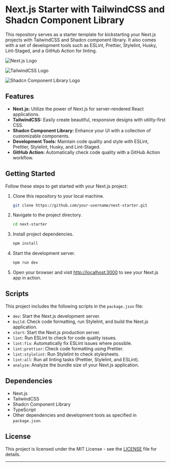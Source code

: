 # Next.js Starter with TailwindCSS and Shadcn Component Library

This repository serves as a starter template for kickstarting your Next.js projects with TailwindCSS and Shadcn component library. It also comes with a set of development tools such as ESLint, Prettier, Stylelint, Husky, Lint-Staged, and a GitHub Action for linting.

![Next.js Logo](https://nextjs.org/static/favicon/favicon.ico)

![TailwindCSS Logo](https://tailwindcss.com/favicons/favicon.ico)

![Shadcn Component Library Logo](https://ui.shadcn.com/favicon.ico)

## Features

- **Next.js:** Utilize the power of Next.js for server-rendered React applications.
- **TailwindCSS:** Easily create beautiful, responsive designs with utility-first CSS.
- **Shadcn Component Library:** Enhance your UI with a collection of customizable components.
- **Development Tools:** Maintain code quality and style with ESLint, Prettier, Stylelint, Husky, and Lint-Staged.
- **GitHub Action:** Automatically check code quality with a GitHub Action workflow.

## Getting Started

Follow these steps to get started with your Next.js project:

1.  Clone this repository to your local machine.

    ```bash
    git clone https://github.com/your-username/next-starter.git
    ```

2.  Navigate to the project directory.

    ```bash
    cd next-starter
    ```

3.  Install project dependencies.

    ```bash
    npm install
    ```

4.  Start the development server.

    ```bash
    npm run dev
    ```

5.  Open your browser and visit [http://localhost:3000](http://localhost:3000) to see your Next.js app in action.

## Scripts

This project includes the following scripts in the `package.json` file:

- `dev`: Start the Next.js development server.
- `build`: Check code formatting, run Stylelint, and build the Next.js application.
- `start`: Start the Next.js production server.
- `lint`: Run ESLint to check for code quality issues.
- `lint:fix`: Automatically fix ESLint issues where possible.
- `lint:prettier`: Check code formatting using Prettier.
- `lint:stylelint`: Run Stylelint to check stylesheets.
- `lint:all`: Run all linting tasks (Prettier, Stylelint, and ESLint).
- `analyze`: Analyze the bundle size of your Next.js application.

## Dependencies

- Next.js
- TailwindCSS
- Shadcn Component Library
- TypeScript
- Other dependencies and development tools as specified in `package.json`.

## License

This project is licensed under the MIT License - see the [LICENSE](LICENSE) file for details.

---
